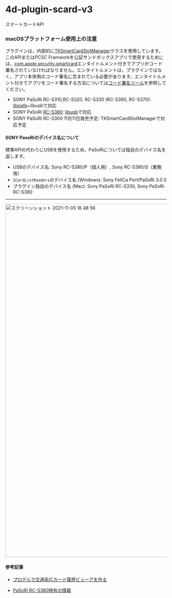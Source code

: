 # 4d-plugin-scard-v3
スマートカードAPI

### macOSプラットフォーム使用上の注意

プラグインは，内部的に[TKSmartCardSlotManager](https://developer.apple.com/documentation/cryptotokenkit/tksmartcardslotmanager?language=objc)クラスを使用しています。このAPIまたはPCSC Framworkを公証サンドボックスアプリで使用するためには，[com.apple.security.smartcard](https://developer.apple.com/documentation/bundleresources/entitlements/com_apple_security_smartcard?language=objc)エンタイトルメント付きでアプリがコード署名されていなければなりません。エンタイトルメントは，プラグインではなく，アプリ本体側のコード署名に含まれている必要があります。エンタイトルメント付きでアプリをコード署名する方法については[コード署名ツール](https://github.com/miyako/4d-class-build-application)を参照してください。

* SONY PaSoRi RC-S310,RC-S320, RC-S330 (RC-S360, RC-S370): [libpafe](https://github.com/rfujita/libpafe)+libusbで対応
* SONY PaSoRi [RC-S380](https://www.sony.co.jp/Products/felica/consumer/support/faq/detail/253.html): [libusb](https://github.com/libusb/libusb)で対応
* SONY PaSoRi RC-S300 11月11日発売予定: TKSmartCardSlotManagerで対応予定

#### SONY PasoRiのデバイス名について

標準APIの代わりにUSBを使用するため，PaSoRiについては独自のデバイス名を返します。

* USBのデバイス名: Sony RC-S380/P（個人用）, Sony RC-S380/S（業務用）
* `SCardListReaders`のデバイス名 (Windows): Sony FeliCa Port/PaSoRi 3.0 0
* プラグイン独自のデバイス名 (Mac): Sony PaSoRi RC-S330, Sony PaSoRi RC-S380

---

<img width="1104" alt="スクリーンショット 2021-11-05 16 48 56" src="https://user-images.githubusercontent.com/1725068/140476325-73319d2e-2af2-40f4-9012-647e1a225102.png">

#### 参考記事

* [プロデルで交通系ICカード履歴ビューアを作る](https://wp.utopiat.net/2017/08/305/)

* [PaSoRi RC-S380特有の情報](https://tomosoft.jp/design/?p=5543)
